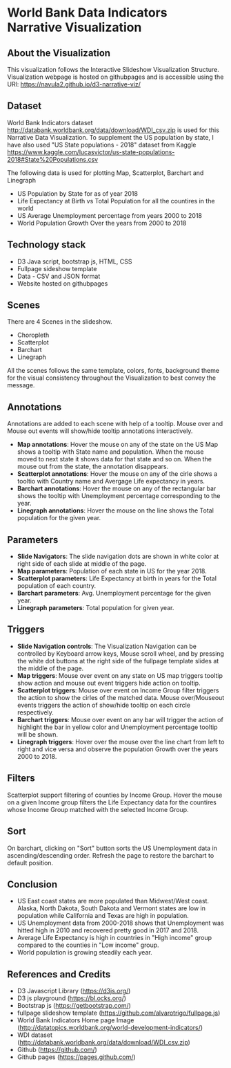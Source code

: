 # World Bank Data Indicators Narrative Visualization
## About the Visualization
This visualization follows the Interactive Slideshow Visualization Structure. Visualization webpage is hosted on githubpages and is accessible using the URl: https://navula2.github.io/d3-narrative-viz/

## Dataset
World Bank Indicators dataset http://databank.worldbank.org/data/download/WDI_csv.zip is used for this Narrative Data Visualization. To supplement the US population by state, I have also used "US State populations - 2018" dataset from Kaggle https://www.kaggle.com/lucasvictor/us-state-populations-2018#State%20Populations.csv

The following data is used for plotting Map, Scatterplot, Barchart and Linegraph
- US Population by State for as of year 2018
- Life Expectancy at Birth vs Total Population for all the countires in the world
- US Average Unemployment percentage from years 2000 to 2018
- World Population Growth Over the years from 2000 to 2018

## Technology stack
* D3 Java script, bootstrap js, HTML, CSS
* Fullpage sideshow template
* Data - CSV and JSON format
* Website hosted on githubpages

## Scenes
There are 4 Scenes in the slideshow. 
 - Choropleth
 - Scatterplot
 - Barchart
 - Linegraph

All the scenes follows the same template, colors, fonts, background theme for the visual consistency throughout the Visualization to best convey the message.

## Annotations
Annotations are added to each scene with help of a tooltip. Mouse over and Mouse out events will show/hide tooltip annotations interactively.
- **Map annotations**: Hover the mouse on any of the state on the US Map shows a tooltip with State name and population. When the mouse moved to next state it shows data for that state and so on. When the mouse out from the state, the annotation disappears.
- **Scatterplot annotations**: Hover the mouse on any of the cirle shows a tooltio with Country name and Avergage Life expectancy in years.
- **Barchart annotations**: Hover the mouse on any of the rectangular bar shows the tooltip with Unemployment percentage corresponding to the year.
- **Linegraph annotations**: Hover the mouse on the line shows the Total population for the given year.

## Parameters
- **Slide Navigators**: The slide navigation dots are shown in white color at right side of each slide at middle of the page.
- **Map parameters**: Population of each state in US for the year 2018.
- **Scatterplot parameters**: Life Expectancy at birth in years for the Total population of each country.
- **Barchart parameters**: Avg. Unemployment percentage for the given year.
- **Linegraph parameters**: Total population for given year.

## Triggers
- **Slide Navigation controls**: The Visualization Navigation can be controlled by Keyboard arrow keys, Mouse scroll wheel, and by pressing the white dot buttons at the right side of the fullpage template slides at the middle of the page.
- **Map triggers**: Mouse over event on any state on US map triggers tooltip show action and mouse out event triggers hide action on tooltip.
- **Scatterplot triggers**: Mouse over event on Income Group filter triggers the action to show the cirles of the matched data. Mouse over/Mouseout events triggers the action of show/hide tooltip on each circle respectively.
- **Barchart triggers**: Mouse over event on any bar will trigger the action of highlight the bar in yellow color and  Unemployment percentage tooltip will be shown.
- **Linegraph triggers**: Hover over the mouse over the line chart from left to right and vice versa and observe the population Growth over the years 2000 to 2018.

## Filters
Scatterplot support filtering of counties by Income Group. Hover the mouse on a given Income group filters the Life Expectancy data for the countires whose Income Group matched with the selected Income Group.

## Sort
On barchart, clicking on "Sort" button sorts the US Unemployment data in ascending/descending order. Refresh the page to restore the barchart to default position.

## Conclusion
* US East coast states are more populated than Midwest/West coast. Alaska, North Dakota, South Dakota and Vermont states are low in population while California and Texas are high in population.
* US Unemployment data from 2000-2018 shows that Unemployment was hitted high in 2010 and recovered pretty good in 2017 and 2018.
* Average Life Expectancy is high in countries in "High income" group compared to the counties in "Low income" group.
* World population is growing steadily each year.

## References and Credits
* D3 Javascript Library (https://d3js.org/)
* D3 js playground (https://bl.ocks.org/)
* Bootstrap js (https://getbootstrap.com/)
* fullpage slideshow template (https://github.com/alvarotrigo/fullpage.js)
* World Bank Indicators Home page Image (http://datatopics.worldbank.org/world-development-indicators/)
* WDI dataset (http://databank.worldbank.org/data/download/WDI_csv.zip)
* Github (https://github.com/)
* Github pages (https://pages.github.com/)
